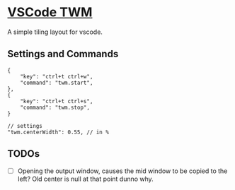 # [VSCode TWM](https://marketplace.visualstudio.com/items?itemName=dimfred.vscode-twm)

A simple tiling layout for vscode.

## Settings and Commands

```jsonc
{
    "key": "ctrl+t ctrl+w",
    "command": "twm.start",
},
{
    "key": "ctrl+t ctrl+s",
    "command": "twm.stop",
}

// settings
"twm.centerWidth": 0.55, // in %
```

## TODOs

- [ ] Opening the output window, causes the mid window to be copied to the left? Old center is null at that point dunno why.